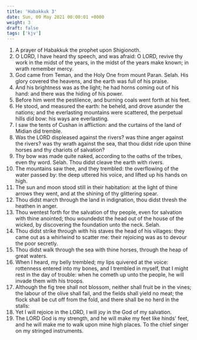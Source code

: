 ```yaml
---
title: 'Habakkuk 3'
date: Sun, 09 May 2021 00:00:01 +0000
weight: 3
draft: false
tags: ['kjv'] 
---
```


1. A prayer of Habakkuk the prophet upon Shigionoth.
2. O LORD, I have heard thy speech, and was afraid: O LORD, revive thy work in the midst of the years, in the midst of the years make known; in wrath remember mercy.
3. God came from Teman, and the Holy One from mount Paran. Selah. His glory covered the heavens, and the earth was full of his praise.
4. And his brightness was as the light; he had horns coming out of his hand: and there was the hiding of his power.
5. Before him went the pestilence, and burning coals went forth at his feet.
6. He stood, and measured the earth: he beheld, and drove asunder the nations; and the everlasting mountains were scattered, the perpetual hills did bow: his ways are everlasting.
7. I saw the tents of Cushan in affliction: and the curtains of the land of Midian did tremble.
8. Was the LORD displeased against the rivers? was thine anger against the rivers? was thy wrath against the sea, that thou didst ride upon thine horses and thy chariots of salvation?
9. Thy bow was made quite naked, according to the oaths of the tribes, even thy word. Selah. Thou didst cleave the earth with rivers.
10. The mountains saw thee, and they trembled: the overflowing of the water passed by: the deep uttered his voice, and lifted up his hands on high.
11. The sun and moon stood still in their habitation: at the light of thine arrows they went, and at the shining of thy glittering spear.
12. Thou didst march through the land in indignation, thou didst thresh the heathen in anger.
13. Thou wentest forth for the salvation of thy people, even for salvation with thine anointed; thou woundedst the head out of the house of the wicked, by discovering the foundation unto the neck. Selah.
14. Thou didst strike through with his staves the head of his villages: they came out as a whirlwind to scatter me: their rejoicing was as to devour the poor secretly.
15. Thou didst walk through the sea with thine horses, through the heap of great waters.
16. When I heard, my belly trembled; my lips quivered at the voice: rottenness entered into my bones, and I trembled in myself, that I might rest in the day of trouble: when he cometh up unto the people, he will invade them with his troops.
17. Although the fig tree shall not blossom, neither shall fruit be in the vines; the labour of the olive shall fail, and the fields shall yield no meat; the flock shall be cut off from the fold, and there shall be no herd in the stalls:
18. Yet I will rejoice in the LORD, I will joy in the God of my salvation.
19. The LORD God is my strength, and he will make my feet like hinds' feet, and he will make me to walk upon mine high places. To the chief singer on my stringed instruments.
